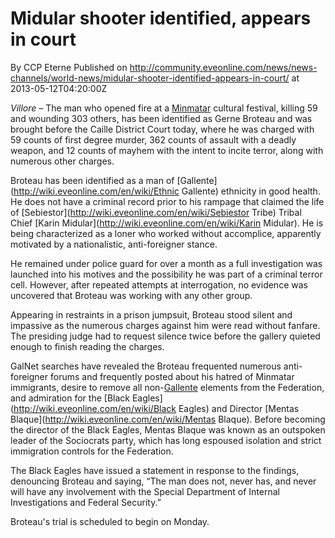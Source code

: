 # Midular shooter identified, appears in court
By CCP Eterne
Published on http://community.eveonline.com/news/news-channels/world-news/midular-shooter-identified-appears-in-court/ at 2013-05-12T04:20:00Z

_Villore –_ The man who opened fire at a [Minmatar](http://wiki.eveonline.com/en/wiki/Minmatar) cultural festival, killing 59 and wounding 303 others, has been identified as Gerne Broteau and was brought before the Caille District Court today, where he was charged with 59 counts of first degree murder, 362 counts of assault with a deadly weapon, and 12 counts of mayhem with the intent to incite terror, along with numerous other charges.

Broteau has been identified as a man of [Gallente](http://wiki.eveonline.com/en/wiki/Ethnic Gallente) ethnicity in good health. He does not have a criminal record prior to his rampage that claimed the life of [Sebiestor](http://wiki.eveonline.com/en/wiki/Sebiestor Tribe) Tribal Chief [Karin Midular](http://wiki.eveonline.com/en/wiki/Karin Midular). He is being characterized as a loner who worked without accomplice, apparently motivated by a nationalistic, anti-foreigner stance.

He remained under police guard for over a month as a full investigation was launched into his motives and the possibility he was part of a criminal terror cell. However, after repeated attempts at interrogation, no evidence was uncovered that Broteau was working with any other group.

Appearing in restraints in a prison jumpsuit, Broteau stood silent and impassive as the numerous charges against him were read without fanfare. The presiding judge had to request silence twice before the gallery quieted enough to finish reading the charges.

GalNet searches have revealed the Broteau frequented numerous anti-foreigner forums and frequently posted about his hatred of Minmatar immigrants, desire to remove all non-[Gallente](http://wiki.eveonline.com/en/wiki/Gallente) elements from the Federation, and admiration for the [Black Eagles](http://wiki.eveonline.com/en/wiki/Black Eagles) and Director [Mentas Blaque](http://wiki.eveonline.com/en/wiki/Mentas Blaque). Before becoming the director of the Black Eagles, Mentas Blaque was known as an outspoken leader of the Sociocrats party, which has long espoused isolation and strict immigration controls for the Federation.

The Black Eagles have issued a statement in response to the findings, denouncing Broteau and saying, “The man does not, never has, and never will have any involvement with the Special Department of Internal Investigations and Federal Security.”

Broteau's trial is scheduled to begin on Monday.

